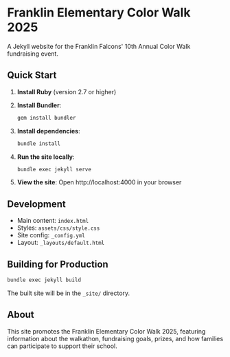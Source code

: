 # Franklin Elementary Color Walk 2025

A Jekyll website for the Franklin Falcons' 10th Annual Color Walk fundraising event.

## Quick Start

1. **Install Ruby** (version 2.7 or higher)
2. **Install Bundler**:
   ```bash
   gem install bundler
   ```

3. **Install dependencies**:
   ```bash
   bundle install
   ```

4. **Run the site locally**:
   ```bash
   bundle exec jekyll serve
   ```

5. **View the site**: Open http://localhost:4000 in your browser

## Development

- Main content: `index.html`
- Styles: `assets/css/style.css`
- Site config: `_config.yml`
- Layout: `_layouts/default.html`

## Building for Production

```bash
bundle exec jekyll build
```

The built site will be in the `_site/` directory.

## About

This site promotes the Franklin Elementary Color Walk 2025, featuring information about the walkathon, fundraising goals, prizes, and how families can participate to support their school.